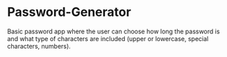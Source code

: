 # Password-Generator

Basic password app where the user can choose how long the password is and what type of characters are included (upper or lowercase, special characters, numbers).